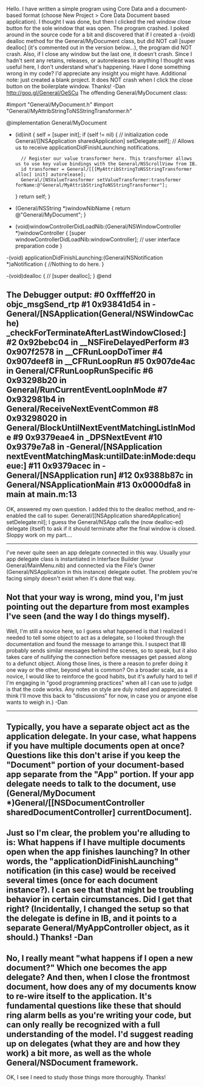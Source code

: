 
Hello. I have written a simple program using Core Data and a document-based format (choose New Project > Core Data Document based application). I thought I was done, but then I clicked the red window close button for the sole window that was open. The program crashed. I poked around in the source code for a bit and discovered that if I created a -(void) dealloc method for the General/MyDocument class, but did NOT call [super dealloc] (it's commented out in the version below...), the program did NOT crash. Also, if I close any window but the last one, it doesn't crash. Since I hadn't sent any retains, releases, or autoreleases to anything I thought was useful here, I don't understand what's happening. Have I done something wrong in my code? I'd appreciate any insight you might have. Additional note: just created a blank project. It does NOT crash when I click the close button on the boilerplate window. Thanks! -Dan http://goo.gl/General/OeSCu
The offending General/MyDocument class:
    
#import "General/MyDocument.h"
#import "General/MyAttribStringToNSStringTransformer.h"

@implementation General/MyDocument

- (id)init 
{
    self = [super init];
    if (self != nil)
	{
        // initialization code
		General/[[NSApplication sharedApplication] setDelegate:self];		// Allows us to receive applicationDidFinishLaunching notifications.
		
		// Register our value transformer here. This transformer allows us to use key value bindings with the General/NSScrollView from IB.
		id transformer = General/[[[MyAttribStringToNSStringTransformer alloc] init] autorelease];
		General/[NSValueTransformer setValueTransformer:transformer forName:@"General/MyAttribStringToNSStringTransformer"]; 
    }
    return self;
}

- (General/NSString *)windowNibName 
{
    return @"General/MyDocument";
}

- (void)windowControllerDidLoadNib:(General/NSWindowController *)windowController 
{
    [super windowControllerDidLoadNib:windowController];
    // user interface preparation code
}

-(void) applicationDidFinishLaunching:(General/NSNotification *)aNotification
{
	//Nothing to do here.
}

-(void)dealloc
{
//	[super dealloc];
}
@end

The Debugger output:
#0	0xfffeff20 in objc_msgSend_rtp
#1	0x93841d54 in -General/[NSApplication(General/NSWindowCache) _checkForTerminateAfterLastWindowClosed:]
#2	0x92bebc04 in __NSFireDelayedPerform
#3	0x907f2578 in __CFRunLoopDoTimer
#4	0x907deef8 in __CFRunLoopRun
#5	0x907de4ac in General/CFRunLoopRunSpecific
#6	0x93298b20 in General/RunCurrentEventLoopInMode
#7	0x932981b4 in General/ReceiveNextEventCommon
#8	0x93298020 in General/BlockUntilNextEventMatchingListInMode
#9	0x9379eae4 in _DPSNextEvent
#10	0x9379e7a8 in -General/[NSApplication nextEventMatchingMask:untilDate:inMode:dequeue:]
#11	0x9379acec in -General/[NSApplication run]
#12	0x9388b87c in General/NSApplicationMain
#13	0x0000dfa8 in main at main.m:13
----
OK, answered my own question. I added this to the dealloc method, and re-enabled the call to super.
    General/[[NSApplication sharedApplication] setDelegate:nil];
I guess the General/NSApp calls the (now dealloc-ed) delegate (itself) to ask if it should terminate after the final window is closed. Sloppy work on my part....

----

I've never quite seen an app delegate connected in this way. Usually your app delegate class is instantiated in Interface Builder (your General/MainMenu.nib) and connected via the File's Owner (General/NSApplication in this instance) delegate outlet. The problem you're facing simply doesn't exist when it's done that way.

Not that your way is wrong, mind you, I'm just pointing out the departure from most examples I've seen (and the way I do things myself).
----
Well, I'm still a novice here, so I guess what happened is that I realized I needed to tell some object to act as a delegate, so I looked through the documentation and found the message to arrange this. I suspect that IB probably sends similar messages behind the scenes, so to speak, but it also takes care of nullifying the connection before messages get passed along to a defunct object. Along those lines, is there a reason to prefer doing it one way or the other, beyond what is common? On a broader scale, as a novice, I would like to reinforce the good habits, but it's awfully hard to tell if I'm engaging in "good programming practices" when all I can use to judge is that the code works. Any notes on style are duly noted and appreciated. (I think I'll move this back to "discussions" for now, in case you or anyone else wants to weigh in.) -Dan

----
Typically, you have a separate object act as the application delegate.  In your case, what happens if you have multiple documents open at once?  Questions like this don't arise if you keep the "Document" portion of your document-based app separate from the "App" portion.
If your app delegate needs to talk to the document, use (General/MyDocument *)General/[[NSDocumentController sharedDocumentController] currentDocument].
----
Just so I'm clear, the problem you're alluding to is: What happens if I have multiple documents open when the app finishes launching? In other words, the "applicationDidFinishLaunching" notification (in this case) would be received several times (once for each document instance?). I can see that that might be troubling behavior in certain circumstances. Did I get that right? (Incidentally, I changed the setup so that the delegate is define in IB, and it points to a separate General/MyAppController object, as it should.) Thanks! -Dan
----
No, I really meant "what happens if I open a new document?"  Which one becomes the app delegate?  And then, when I close the frontmost document, how does any of my documents know to re-wire itself to the application.  It's fundamental questions like these that should ring alarm bells as you're writing your code, but can only really be recognized with a full understanding of the model.  I'd suggest reading up on delegates (what they are and how they work) a bit more, as well as the whole General/NSDocument framework.
----
OK, I see I need to study those things more thoroughly. Thanks!
